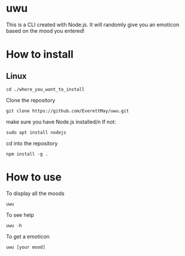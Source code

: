 # uwu
This is a CLI created with Node.js.
It will randomly give you an emoticon based on the mood you entered!

# How to install
## Linux
```
cd ./where_you_want_to_install
```
Clone the repository
```
git clone https://github.com/EverettMay/uwu.git
```
make sure you have Node.js installed/n
If not:
```
sudo apt install nodejs
```
cd into the repository
```
npm install -g .
```
# How to use
To display all the moods
```
uwu
```
To see help
```
uwu -h
```
To get a emoticon
```
uwu [your mood]
```

